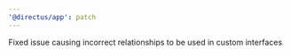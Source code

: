 ```yaml
---
'@directus/app': patch
---
```


Fixed issue causing incorrect relationships to be used in custom interfaces
